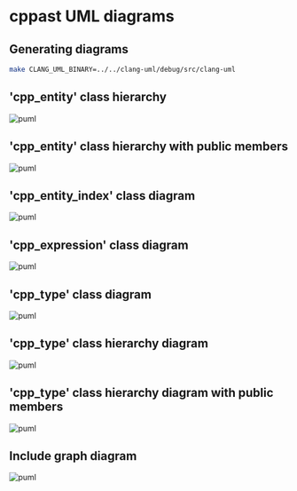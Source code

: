 # cppast UML diagrams

## Generating diagrams

```bash
make CLANG_UML_BINARY=../../clang-uml/debug/src/clang-uml
```

## 'cpp_entity' class hierarchy

![puml](puml/cpp_entity_class_hierarchy_diagram.svg)

## 'cpp_entity' class hierarchy with public members

![puml](puml/cpp_entity_class_hierarchy_full_diagram.svg)

## 'cpp_entity_index' class diagram

![puml](puml/cpp_entity_index_class_diagram.svg)

## 'cpp_expression' class diagram

![puml](puml/cpp_expression_class_diagram.svg)

## 'cpp_type' class diagram

![puml](puml/cpp_type_class_diagram.svg)

## 'cpp_type' class hierarchy diagram

![puml](puml/cpp_type_class_hierarchy_diagram.svg)

## 'cpp_type' class hierarchy diagram with public members

![puml](puml/cpp_type_class_hierarchy_full_diagram.svg)

## Include graph diagram

![puml](puml/include_graph_diagram.svg)
